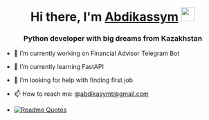 <h1 align="center">Hi there, I'm <a href="https://daniilshat.ru/" target="_blank">Abdikassym</a> 
<img src="https://github.com/blackcater/blackcater/raw/main/images/Hi.gif" height="32"/></h1>
<h3 align="center">Python developer with big dreams from Kazakhstan</h3>



- 🔭 I’m currently working on Financial Advisor Telegram Bot
- 🌱 I’m currently learning FastAPI
- 🤔 I’m looking for help with finding first job
- 📫 How to reach me: @abdikasymt@gmail.com 

  
- [![Readme Quotes](https://quotes-github-readme.vercel.app/api?type=horizontal&theme=dark)](https://github.com/piyushsuthar/github-readme-quotes)
